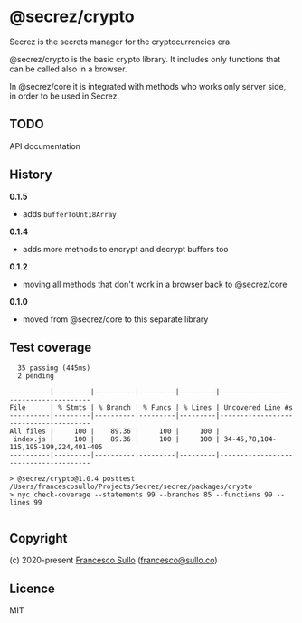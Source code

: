# @secrez/crypto

Secrez is the secrets manager for the cryptocurrencies era.

@secrez/crypto is the basic crypto library. It includes only functions that can be called also in a browser.

In @secrez/core it is integrated with methods who works only server side, in order to be used in Secrez.

## TODO

API documentation

## History

**0.1.5**

- adds `bufferToUnti8Array`

**0.1.4**

- adds more methods to encrypt and decrypt buffers too

**0.1.2**

- moving all methods that don't work in a browser back to @secrez/core

**0.1.0**

- moved from @secrez/core to this separate library

## Test coverage

```
  35 passing (445ms)
  2 pending

----------|---------|----------|---------|---------|--------------------------------------
File      | % Stmts | % Branch | % Funcs | % Lines | Uncovered Line #s                    
----------|---------|----------|---------|---------|--------------------------------------
All files |     100 |    89.36 |     100 |     100 |                                      
 index.js |     100 |    89.36 |     100 |     100 | 34-45,78,104-115,195-199,224,401-405 
----------|---------|----------|---------|---------|--------------------------------------

> @secrez/crypto@1.0.4 posttest /Users/francescosullo/Projects/Secrez/secrez/packages/crypto
> nyc check-coverage --statements 99 --branches 85 --functions 99 --lines 99


```

## Copyright

(c) 2020-present [Francesco Sullo](https://francesco.sullo.co) (<francesco@sullo.co>)

## Licence

MIT
